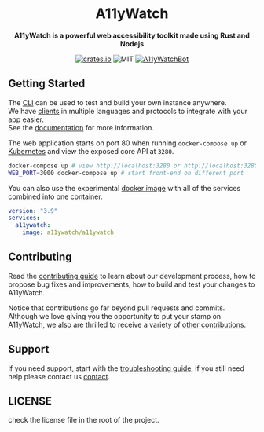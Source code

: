 <div align="center">
  <h1>A11yWatch</h1>
  <p>
    <strong>A11yWatch is a powerful web accessibility toolkit made using Rust and Nodejs</strong>
  </p>
  <p>

[![crates.io](https://img.shields.io/crates/v/a11ywatch_cli?label=latest)](https://docs.rs/crate/a11ywatch_cli/latest)
![MIT](https://img.shields.io/crates/l/a11ywatch_cli.svg)
[![A11yWatchBot](https://github.com/A11yWatch/a11ywatch/actions/workflows/build-test.yml/badge.svg)](https://github.com/A11yWatch/a11ywatch/actions/workflows/build-test.yml)

  </p>
</div>

## Getting Started

The [CLI](./cli/README.md) can be used to test and build your own instance anywhere.<br>
We have [clients](./clients) in multiple languages and protocols to integrate with your app easier.<br>
See the [documentation](https://docs.a11ywatch.com) for more information.

The web application starts on port 80 when running `docker-compose up` or [Kubernetes](./kubernetes/) and view the exposed core API at `3280`.

```sh
docker-compose up # view http://localhost:3280 or http://localhost:3280/graphql
WEB_PORT=3000 docker-compose up # start front-end on different port
```

You can also use the experimental [docker image](https://hub.docker.com/r/a11ywatch/a11ywatch) with all of the services combined into one container.

```yml
version: "3.9"
services:
  a11ywatch:
    image: a11ywatch/a11ywatch
```

## Contributing

Read the [contributing guide](/CONTRIBUTING.md) to learn about our development process, how to propose bug fixes and improvements, how to build and test your changes to A11yWatch.

Notice that contributions go far beyond pull requests and commits.
Although we love giving you the opportunity to put your stamp on A11yWatch, we also are thrilled to receive a variety of [other contributions](https://a11ywatch.com/faq).

## Support

If you need support, start with the [troubleshooting guide](https://docs.a11ywatch.com/documentation/troubleshooting),
if you still need help please contact us [contact](https://docs.a11ywatch.com/documentation/contact).

## LICENSE

check the license file in the root of the project.

